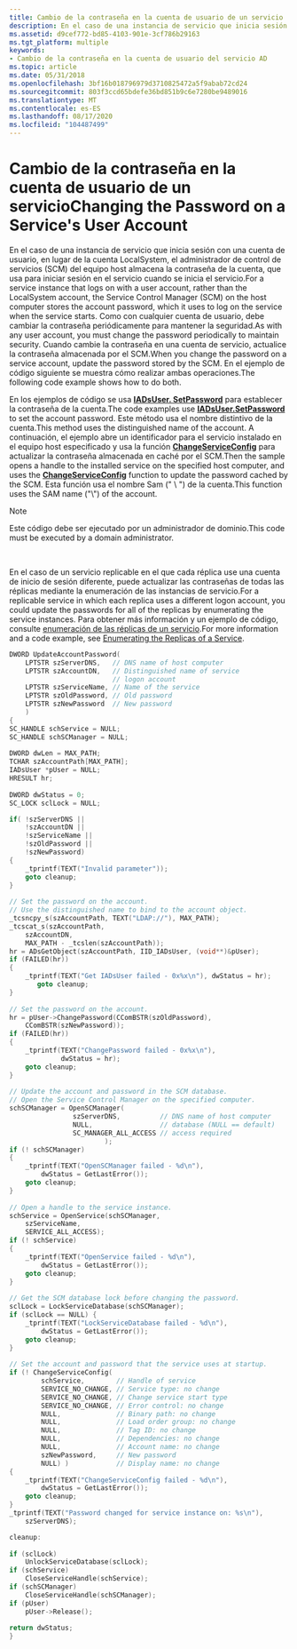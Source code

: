 ```yaml
---
title: Cambio de la contraseña en la cuenta de usuario de un servicio
description: En el caso de una instancia de servicio que inicia sesión con una cuenta de usuario, en lugar de la cuenta LocalSystem, el administrador de control de servicios (SCM) del equipo host almacena la contraseña de la cuenta, que usa para iniciar sesión en el servicio cuando se inicia el servicio.
ms.assetid: d9cef772-bd85-4103-901e-3cf786b29163
ms.tgt_platform: multiple
keywords:
- Cambio de la contraseña en la cuenta de usuario del servicio AD
ms.topic: article
ms.date: 05/31/2018
ms.openlocfilehash: 3bf16b018796979d3710825472a5f9abab72cd24
ms.sourcegitcommit: 803f3ccd65bdefe36bd851b9c6e7280be9489016
ms.translationtype: MT
ms.contentlocale: es-ES
ms.lasthandoff: 08/17/2020
ms.locfileid: "104487499"
---
```

# <a name="changing-the-password-on-a-services-user-account"></a><span data-ttu-id="b0cea-104">Cambio de la contraseña en la cuenta de usuario de un servicio</span><span class="sxs-lookup"><span data-stu-id="b0cea-104">Changing the Password on a Service's User Account</span></span>

<span data-ttu-id="b0cea-105">En el caso de una instancia de servicio que inicia sesión con una cuenta de usuario, en lugar de la cuenta LocalSystem, el administrador de control de servicios (SCM) del equipo host almacena la contraseña de la cuenta, que usa para iniciar sesión en el servicio cuando se inicia el servicio.</span><span class="sxs-lookup"><span data-stu-id="b0cea-105">For a service instance that logs on with a user account, rather than the LocalSystem account, the Service Control Manager (SCM) on the host computer stores the account password, which it uses to log on the service when the service starts.</span></span> <span data-ttu-id="b0cea-106">Como con cualquier cuenta de usuario, debe cambiar la contraseña periódicamente para mantener la seguridad.</span><span class="sxs-lookup"><span data-stu-id="b0cea-106">As with any user account, you must change the password periodically to maintain security.</span></span> <span data-ttu-id="b0cea-107">Cuando cambie la contraseña en una cuenta de servicio, actualice la contraseña almacenada por el SCM.</span><span class="sxs-lookup"><span data-stu-id="b0cea-107">When you change the password on a service account, update the password stored by the SCM.</span></span> <span data-ttu-id="b0cea-108">En el ejemplo de código siguiente se muestra cómo realizar ambas operaciones.</span><span class="sxs-lookup"><span data-stu-id="b0cea-108">The following code example shows how to do both.</span></span>

<span data-ttu-id="b0cea-109">En los ejemplos de código se usa [**IADsUser. SetPassword**](/windows/desktop/api/iads/nf-iads-iadsuser-setpassword) para establecer la contraseña de la cuenta.</span><span class="sxs-lookup"><span data-stu-id="b0cea-109">The code examples use [**IADsUser.SetPassword**](/windows/desktop/api/iads/nf-iads-iadsuser-setpassword) to set the account password.</span></span> <span data-ttu-id="b0cea-110">Este método usa el nombre distintivo de la cuenta.</span><span class="sxs-lookup"><span data-stu-id="b0cea-110">This method uses the distinguished name of the account.</span></span> <span data-ttu-id="b0cea-111">A continuación, el ejemplo abre un identificador para el servicio instalado en el equipo host especificado y usa la función [**ChangeServiceConfig**](/windows/desktop/api/winsvc/nf-winsvc-changeserviceconfiga) para actualizar la contraseña almacenada en caché por el SCM.</span><span class="sxs-lookup"><span data-stu-id="b0cea-111">Then the sample opens a handle to the installed service on the specified host computer, and uses the [**ChangeServiceConfig**](/windows/desktop/api/winsvc/nf-winsvc-changeserviceconfiga) function to update the password cached by the SCM.</span></span> <span data-ttu-id="b0cea-112">Esta función usa el nombre Sam (" <domain> \\ <username> ") de la cuenta.</span><span class="sxs-lookup"><span data-stu-id="b0cea-112">This function uses the SAM name ("<domain>\\<username>") of the account.</span></span>

> [!Note]  
> <span data-ttu-id="b0cea-113">Este código debe ser ejecutado por un administrador de dominio.</span><span class="sxs-lookup"><span data-stu-id="b0cea-113">This code must be executed by a domain administrator.</span></span>

 

<span data-ttu-id="b0cea-114">En el caso de un servicio replicable en el que cada réplica use una cuenta de inicio de sesión diferente, puede actualizar las contraseñas de todas las réplicas mediante la enumeración de las instancias de servicio.</span><span class="sxs-lookup"><span data-stu-id="b0cea-114">For a replicable service in which each replica uses a different logon account, you could update the passwords for all of the replicas by enumerating the service instances.</span></span> <span data-ttu-id="b0cea-115">Para obtener más información y un ejemplo de código, consulte [enumeración de las réplicas de un servicio](enumerating-the-replicas-of-a-service.md).</span><span class="sxs-lookup"><span data-stu-id="b0cea-115">For more information and a code example, see [Enumerating the Replicas of a Service](enumerating-the-replicas-of-a-service.md).</span></span>


```C++
DWORD UpdateAccountPassword(
    LPTSTR szServerDNS,   // DNS name of host computer
    LPTSTR szAccountDN,   // Distinguished name of service 
                          // logon account
    LPTSTR szServiceName, // Name of the service
    LPTSTR szOldPassword, // Old password
    LPTSTR szNewPassword  // New password
    )
{
SC_HANDLE schService = NULL;
SC_HANDLE schSCManager = NULL;
 
DWORD dwLen = MAX_PATH;
TCHAR szAccountPath[MAX_PATH];
IADsUser *pUser = NULL;
HRESULT hr;
 
DWORD dwStatus = 0;
SC_LOCK sclLock = NULL; 

if( !szServerDNS || 
    !szAccountDN || 
    !szServiceName || 
    !szOldPassword || 
    !szNewPassword)
{
    _tprintf(TEXT("Invalid parameter"));
    goto cleanup;
}
 
// Set the password on the account.
// Use the distinguished name to bind to the account object.
_tcsncpy_s(szAccountPath, TEXT("LDAP://"), MAX_PATH);
_tcscat_s(szAccountPath, 
    szAccountDN, 
    MAX_PATH - _tcslen(szAccountPath));
hr = ADsGetObject(szAccountPath, IID_IADsUser, (void**)&pUser);
if (FAILED(hr)) 
{
    _tprintf(TEXT("Get IADsUser failed - 0x%x\n"), dwStatus = hr);
       goto cleanup;
}
 
// Set the password on the account. 
hr = pUser->ChangePassword(CComBSTR(szOldPassword), 
    CComBSTR(szNewPassword));
if (FAILED(hr)) 
{
    _tprintf(TEXT("ChangePassword failed - 0x%x\n"), 
             dwStatus = hr);
    goto cleanup;
}
 
// Update the account and password in the SCM database.
// Open the Service Control Manager on the specified computer.
schSCManager = OpenSCManager(
                szServerDNS,          // DNS name of host computer
                NULL,                 // database (NULL == default)
                SC_MANAGER_ALL_ACCESS // access required
                        );
if (! schSCManager) 
{
    _tprintf(TEXT("OpenSCManager failed - %d\n"), 
        dwStatus = GetLastError());
    goto cleanup;
}
 
// Open a handle to the service instance.
schService = OpenService(schSCManager, 
    szServiceName, 
    SERVICE_ALL_ACCESS);
if (! schService) 
{
    _tprintf(TEXT("OpenService failed - %d\n"), 
        dwStatus = GetLastError());
    goto cleanup;
}
 
// Get the SCM database lock before changing the password. 
sclLock = LockServiceDatabase(schSCManager); 
if (sclLock == NULL) {
    _tprintf(TEXT("LockServiceDatabase failed - %d\n"), 
        dwStatus = GetLastError());
    goto cleanup;
}
 
// Set the account and password that the service uses at startup.
if (! ChangeServiceConfig( 
        schService,        // Handle of service 
        SERVICE_NO_CHANGE, // Service type: no change 
        SERVICE_NO_CHANGE, // Change service start type 
        SERVICE_NO_CHANGE, // Error control: no change 
        NULL,              // Binary path: no change 
        NULL,              // Load order group: no change 
        NULL,              // Tag ID: no change 
        NULL,              // Dependencies: no change 
        NULL,              // Account name: no change 
        szNewPassword,     // New password 
        NULL) )            // Display name: no change
{
    _tprintf(TEXT("ChangeServiceConfig failed - %d\n"), 
        dwStatus = GetLastError());
    goto cleanup;
}
_tprintf(TEXT("Password changed for service instance on: %s\n"), 
    szServerDNS);

cleanup:
 
if (sclLock)
    UnlockServiceDatabase(sclLock); 
if (schService)
    CloseServiceHandle(schService);
if (schSCManager)
    CloseServiceHandle(schSCManager);
if (pUser)
    pUser->Release();
 
return dwStatus;
}
```



 

 